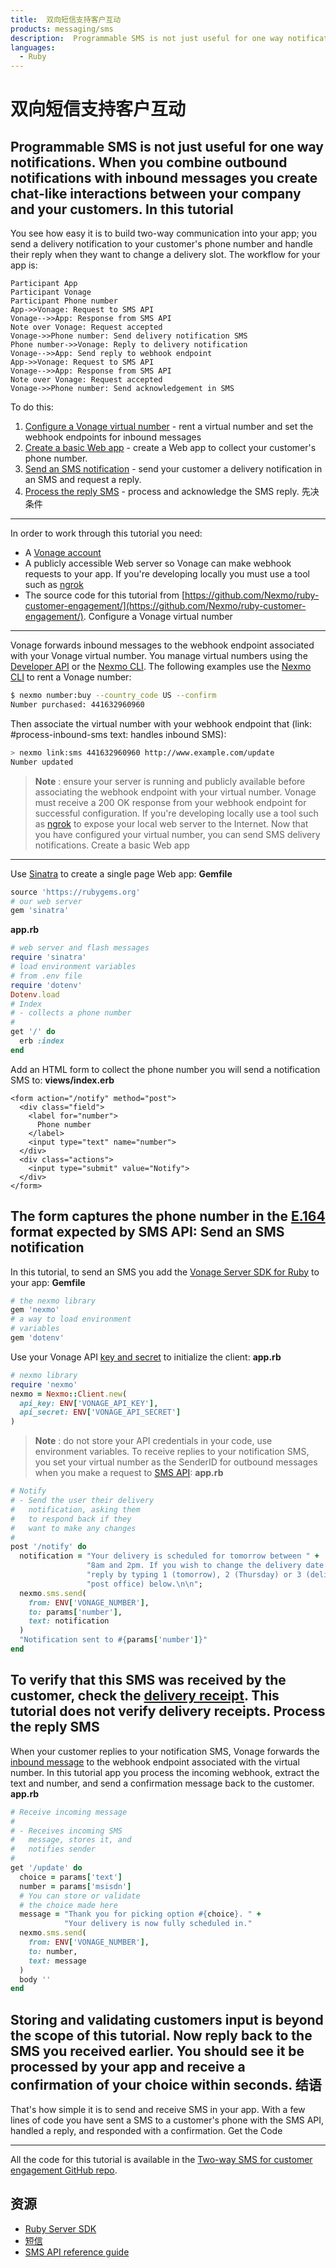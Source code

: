```yaml
---
title:  双向短信支持客户互动
products: messaging/sms
description:  Programmable SMS is not just useful for one way notifications. When you combine outbound notifications with inbound messages you create chat-like interactions between your company and your customers.
languages:
  - Ruby
---
```


双向短信支持客户互动
==========
Programmable SMS is not just useful for one way notifications. When you combine outbound notifications with inbound messages you create chat-like interactions between your company and your customers.
In this tutorial
----------------
You see how easy it is to build two-way communication into your app; you send a delivery notification to your customer's phone number and handle their reply when they want to change a delivery slot.
The workflow for your app is:
```sequence_diagram
Participant App
Participant Vonage
Participant Phone number
App->>Vonage: Request to SMS API
Vonage-->>App: Response from SMS API
Note over Vonage: Request accepted
Vonage->>Phone number: Send delivery notification SMS
Phone number->>Vonage: Reply to delivery notification
Vonage-->>App: Send reply to webhook endpoint
App->>Vonage: Request to SMS API
Vonage-->>App: Response from SMS API
Note over Vonage: Request accepted
Vonage->>Phone number: Send acknowledgement in SMS
```
To do this:
1. [Configure a Vonage virtual number](#configure-a-nexmo-virtual-number) - rent a virtual number and set the webhook endpoints for inbound messages
2. [Create a basic Web app](#create-a-basic-web-app) - create a Web app to collect your customer's phone number.
3. [Send an SMS notification](#send-an-sms-notification) - send your customer a delivery notification in an SMS and request a reply.
4. [Process the reply SMS](#process-the-reply-sms) - process and acknowledge the SMS reply.
先决条件
----
In order to work through this tutorial you need:
* A [Vonage account](https://dashboard.nexmo.com/sign-up)
* A publicly accessible Web server so Vonage can make webhook requests to your app. If you're developing locally you must use a tool such as [ngrok](https://ngrok.com/)
* The source code for this tutorial from [https://github.com/Nexmo/ruby-customer-engagement/](https://github.com/Nexmo/ruby-customer-engagement/).
Configure a Vonage virtual number
---------------------------------
Vonage forwards inbound messages to the webhook endpoint associated with your Vonage virtual number.
You manage virtual numbers using the [Developer API](/api/developer/numbers) or the [Nexmo CLI](https://github.com/nexmo/nexmo-cli). The following examples use the [Nexmo CLI](https://github.com/nexmo/nexmo-cli) to rent a Vonage number:
```sh
$ nexmo number:buy --country_code US --confirm
Number purchased: 441632960960
```
Then associate the virtual number with your webhook endpoint that (link: \#process-inbound-sms text: handles inbound SMS):
```sh
> nexmo link:sms 441632960960 http://www.example.com/update
Number updated
```

> **Note** : ensure your server is running and publicly available before associating the webhook endpoint with your virtual number. Vonage must receive a 200 OK response from your webhook endpoint for successful configuration. If you're developing locally use a tool such as [ngrok](https://ngrok.com/) to expose your local web server to the Internet.
Now that you have configured your virtual number, you can send SMS delivery notifications.
Create a basic Web app
----------------------
Use [Sinatra](http://www.sinatrarb.com/) to create a single page Web app:
**Gemfile** 
```ruby
source 'https://rubygems.org'
# our web server
gem 'sinatra'
```
**app.rb** 
```ruby
# web server and flash messages
require 'sinatra'
# load environment variables
# from .env file
require 'dotenv'
Dotenv.load
# Index
# - collects a phone number
#
get '/' do
  erb :index
end
```
Add an HTML form to collect the phone number you will send a notification SMS to:
**views/index.erb** 
```erb
<form action="/notify" method="post">
  <div class="field">
    <label for="number">
      Phone number
    </label>
    <input type="text" name="number">
  </div>
  <div class="actions">
    <input type="submit" value="Notify">
  </div>
</form>
```
The form captures the phone number in the [E.164](https://en.wikipedia.org/wiki/E.164) format expected by SMS API:
Send an SMS notification
------------------------
In this tutorial, to send an SMS you add the [Vonage Server SDK for Ruby](https://github.com/Nexmo/nexmo-ruby) to your app:
**Gemfile** 
```ruby
# the nexmo library
gem 'nexmo'
# a way to load environment
# variables
gem 'dotenv'
```
Use your Vonage API [key and secret](/concepts/guides/authentication) to initialize the client:
**app.rb** 
```ruby
# nexmo library
require 'nexmo'
nexmo = Nexmo::Client.new(
  api_key: ENV['VONAGE_API_KEY'],
  api_secret: ENV['VONAGE_API_SECRET']
)
```

> **Note** : do not store your API credentials in your code, use environment variables.
To receive replies to your notification SMS, you set your virtual number as the SenderID for outbound messages when you make a request to [SMS API](/api/sms):
**app.rb** 
```ruby
# Notify
# - Send the user their delivery
#   notification, asking them
#   to respond back if they
#   want to make any changes
#
post '/notify' do
  notification = "Your delivery is scheduled for tomorrow between " +
                 "8am and 2pm. If you wish to change the delivery date please " +
                 "reply by typing 1 (tomorrow), 2 (Thursday) or 3 (deliver to"
                 "post office) below.\n\n";
  nexmo.sms.send(
    from: ENV['VONAGE_NUMBER'],
    to: params['number'],
    text: notification
  )
  "Notification sent to #{params['number']}"
end
```
To verify that this SMS was received by the customer, check the [delivery receipt](/messaging/sms/guides/delivery-receipts). This tutorial does not verify delivery receipts.
Process the reply SMS
---------------------
When your customer replies to your notification SMS, Vonage forwards the [inbound message](/api/sms#inbound-sms) to the webhook endpoint associated with the virtual number.
In this tutorial app you process the incoming webhook, extract the text and number, and send a confirmation message back to the customer.
**app.rb** 
```ruby
# Receive incoming message
#
# - Receives incoming SMS
#   message, stores it, and
#   notifies sender
#
get '/update' do
  choice = params['text']
  number = params['msisdn']
  # You can store or validate
  # the choice made here
  message = "Thank you for picking option #{choice}. " +
            "Your delivery is now fully scheduled in."
  nexmo.sms.send(
    from: ENV['VONAGE_NUMBER'],
    to: number,
    text: message
  )
  body ''
end
```
Storing and validating customers input is beyond the scope of this tutorial.
Now reply back to the SMS you received earlier. You should see it be processed by your app and receive a confirmation of your choice within seconds.
结语
---
That's how simple it is to send and receive SMS in your app. With a few lines of code you have sent a SMS to a customer's phone with the SMS API, handled a reply, and responded with a confirmation.
Get the Code

---

All the code for this tutorial is available in the [Two-way SMS for customer engagement GitHub repo](https://github.com/Nexmo/ruby-customer-engagement).

资源
---

* [Ruby Server SDK](https://github.com/Nexmo/nexmo-ruby)
* [短信](/sms)
* [SMS API reference guide](/api/sms)

